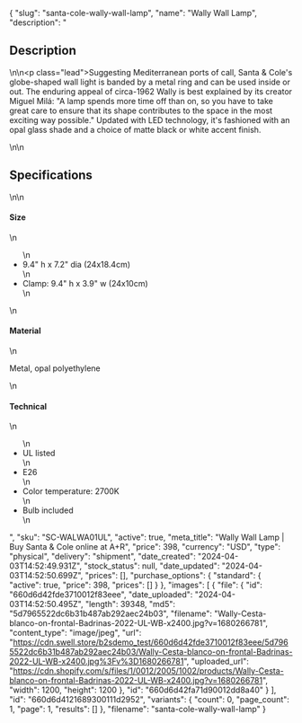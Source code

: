 {
  "slug": "santa-cole-wally-wall-lamp",
  "name": "Wally Wall Lamp",
  "description": "<h2>Description</h2>\n<!-- split -->\n<p class=\"lead\">Suggesting Mediterranean ports of call, Santa &amp; Cole's globe-shaped wall light is banded by a metal ring and can be used inside or out. The enduring appeal of circa-1962 Wally is best explained by its creator Miguel Milá: \"A lamp spends more time off than on, so you have to take great care to ensure that its shape contributes to the space in the most exciting way possible.\" Updated with LED technology, it's fashioned with an opal glass shade and a choice of matte black or white accent finish.</p>\n<!-- split -->\n<h2>Specifications</h2>\n<!-- split -->\n<h4>Size</h4>\n<ul>\n<li>9.4\" h x 7.2\" dia (24x18.4cm)</li>\n<li>Clamp: 9.4\" h x 3.9\" w (24x10cm)</li>\n</ul>\n<h4>Material</h4>\n<p>Metal, opal polyethylene</p>\n<h4>Technical</h4>\n<ul>\n<li>UL listed</li>\n<li>E26</li>\n<li>Color temperature: 2700K</li>\n<li>Bulb included</li>\n</ul>",
  "sku": "SC-WALWA01UL",
  "active": true,
  "meta_title": "Wally Wall Lamp | Buy Santa & Cole online at A+R",
  "price": 398,
  "currency": "USD",
  "type": "physical",
  "delivery": "shipment",
  "date_created": "2024-04-03T14:52:49.931Z",
  "stock_status": null,
  "date_updated": "2024-04-03T14:52:50.699Z",
  "prices": [],
  "purchase_options": {
    "standard": {
      "active": true,
      "price": 398,
      "prices": []
    }
  },
  "images": [
    {
      "file": {
        "id": "660d6d42fde3710012f83eee",
        "date_uploaded": "2024-04-03T14:52:50.495Z",
        "length": 39348,
        "md5": "5d7965522dc6b31b487ab292aec24b03",
        "filename": "Wally-Cesta-blanco-on-frontal-Badrinas-2022-UL-WB-x2400.jpg?v=1680266781",
        "content_type": "image/jpeg",
        "url": "https://cdn.swell.store/b2sdemo_test/660d6d42fde3710012f83eee/5d7965522dc6b31b487ab292aec24b03/Wally-Cesta-blanco-on-frontal-Badrinas-2022-UL-WB-x2400.jpg%3Fv%3D1680266781",
        "uploaded_url": "https://cdn.shopify.com/s/files/1/0012/2005/1002/products/Wally-Cesta-blanco-on-frontal-Badrinas-2022-UL-WB-x2400.jpg?v=1680266781",
        "width": 1200,
        "height": 1200
      },
      "id": "660d6d42fa71d90012dd8a40"
    }
  ],
  "id": "660d6d4121689300111d2952",
  "variants": {
    "count": 0,
    "page_count": 1,
    "page": 1,
    "results": []
  },
  "filename": "santa-cole-wally-wall-lamp"
}